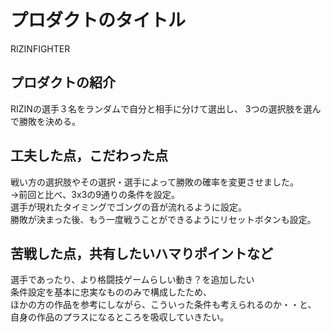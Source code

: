 # プロダクトのタイトル
 RIZINFIGHTER
## プロダクトの紹介

RIZINの選手３名をランダムで自分と相手に分けて選出し、
3つの選択肢を選んで勝敗を決める。

## 工夫した点，こだわった点

戦い方の選択肢やその選択・選手によって勝敗の確率を変更させました。
<br>→前回と比べ、3x3の9通りの条件を設定。
<br>選手が現れたタイミングでゴングの音が流れるように設定。
<br>勝敗が決まった後、もう一度戦うことができるようにリセットボタンも設定。

## 苦戦した点，共有したいハマりポイントなど

選手であったり、より格闘技ゲームらしい動き？を追加したい
<br>条件設定を基本に忠実なもののみで構成したため、
<br>ほかの方の作品を参考にしながら、こういった条件も考えられるのか・・と、
<br>自身の作品のプラスになるところを吸収していきたい。

<!-- https://kiyo1155.github.io/janken/kadai%202 -->